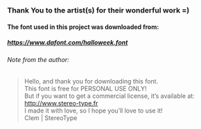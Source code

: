 ### Thank You to the artist(s) for their wonderful work =)

#### The font used in this project was downloaded from:
##### https://www.dafont.com/halloweek.font
  
###### Note from the author:

> Hello, and thank you for downloading this font.  
> This font is free for PERSONAL USE ONLY!  
> But if you want to get a commercial license, it’s available at: http://www.stereo-type.fr  
> I made it with love, so I hope you’ll love to use it!  
> Clem | StereoType
